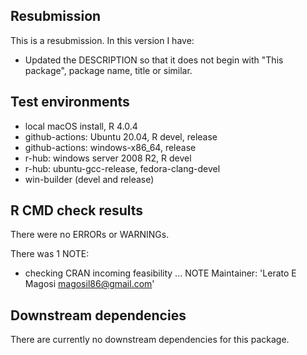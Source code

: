## Resubmission
This is a resubmission. In this version I have:

* Updated the DESCRIPTION so that it does not begin
  with "This package", package name, title or similar.

## Test environments
* local macOS install, R 4.0.4
* github-actions: Ubuntu 20.04, R devel, release
* github-actions: windows-x86_64, release
* r-hub: windows server 2008 R2, R devel
* r-hub: ubuntu-gcc-release, fedora-clang-devel
* win-builder (devel and release)

## R CMD check results
There were no ERRORs or WARNINGs. 

There was 1 NOTE:

* checking CRAN incoming feasibility ... NOTE
Maintainer: 'Lerato E Magosi <magosil86@gmail.com>'

## Downstream dependencies
There are currently no downstream dependencies for this package.